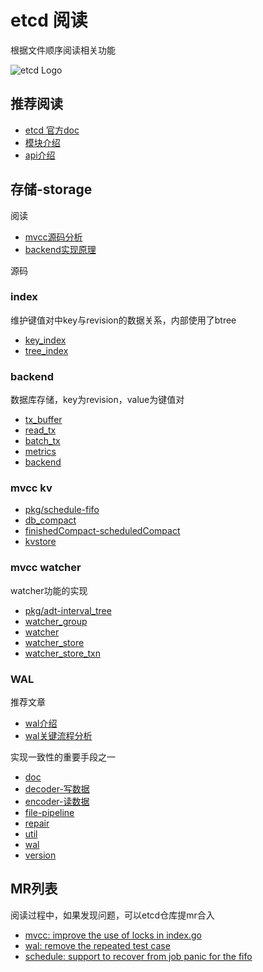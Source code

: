 # etcd 阅读
根据文件顺序阅读相关功能

![etcd Logo](logos/etcd-horizontal-color.svg)

## 推荐阅读

- [etcd 官方doc](https://etcd.io/docs/v3.5/)
- [模块介绍](https://etcd.io/docs/v3.5/dev-internal/modules/)
- [api介绍](https://www.lixueduan.com/post/etcd/03-v3-analyze/)

## 存储-storage

阅读
- [mvcc源码分析](https://www.lixueduan.com/post/etcd/12-mvcc-analyze/)
- [backend实现原理](https://blog.csdn.net/u010853261/article/details/109630223)

源码 
### index
维护键值对中key与revision的数据关系，内部使用了btree
- [key_index](https://github.com/SimFG/etcd-doc/blob/simfg-doc/server/storage/mvcc/key_index.go)
- [tree_index](https://github.com/SimFG/etcd-doc/blob/simfg-doc/server/storage/mvcc/index.go)
### backend
数据库存储，key为revision，value为键值对
- [tx_buffer](https://github.com/SimFG/etcd-doc/blob/simfg-doc/server/storage/backend/tx_buffer.go)
- [read_tx](https://github.com/SimFG/etcd-doc/blob/simfg-doc/server/storage/backend/read_tx.go)
- [batch_tx](https://github.com/SimFG/etcd-doc/blob/simfg-doc/server/storage/backend/batch_tx.go)
- [metrics](https://github.com/SimFG/etcd-doc/blob/simfg-doc/server/storage/backend/metrics.go)
- [backend](https://github.com/SimFG/etcd-doc/blob/simfg-doc/server/storage/backend/backend.go)
### mvcc kv
- [pkg/schedule-fifo](https://github.com/SimFG/etcd-doc/blob/simfg-doc/pkg/schedule/schedule.go)
- [db_compact](https://github.com/SimFG/etcd-doc/blob/simfg-doc/server/storage/mvcc/kvstore_compaction.go)
- [finishedCompact-scheduledCompact](https://github.com/SimFG/etcd-doc/blob/simfg-doc/server/storage/mvcc/store.go)
- [kvstore](https://github.com/SimFG/etcd-doc/blob/simfg-doc/server/storage/mvcc/kvstore.go)
### mvcc watcher
watcher功能的实现
- [pkg/adt-interval_tree](https://github.com/SimFG/etcd-doc/blob/simfg-doc/pkg/adt/interbal_tree.go)
- [watcher_group](https://github.com/SimFG/etcd-doc/blob/simfg-doc/server/storage/mvcc/watcher_group.go)
- [watcher](https://github.com/SimFG/etcd-doc/blob/simfg-doc/server/storage/mvcc/watcher.go)
- [watcher_store](https://github.com/SimFG/etcd-doc/blob/simfg-doc/server/storage/mvcc/watchable_store.go)
- [watcher_store_txn](https://github.com/SimFG/etcd-doc/blob/simfg-doc/server/storage/mvcc/watchable_store_txn.go)
### WAL
推荐文章

- [wal介绍](https://www.codedump.info/post/20210628-etcd-wal/)
- [wal关键流程分析](https://zhuanlan.zhihu.com/p/380378857)

实现一致性的重要手段之一
- [doc](https://github.com/SimFG/etcd-doc/blob/simfg-doc/server/storage/wal/doc.go)
- [decoder-写数据](https://github.com/SimFG/etcd-doc/blob/simfg-doc/server/storage/wal/decoder.go)
- [encoder-读数据](https://github.com/SimFG/etcd-doc/blob/simfg-doc/server/storage/wal/encoder.go)
- [file-pipeline](https://github.com/SimFG/etcd-doc/blob/simfg-doc/server/storage/wal/file_pipeline.go)
- [repair](https://github.com/SimFG/etcd-doc/blob/simfg-doc/server/storage/wal/repair.go)
- [util](https://github.com/SimFG/etcd-doc/blob/simfg-doc/server/storage/wal/util.go)
- [wal](https://github.com/SimFG/etcd-doc/blob/simfg-doc/server/storage/wal/wal.go)
- [version](https://github.com/SimFG/etcd-doc/blob/simfg-doc/server/storage/wal/version.go)

## MR列表
阅读过程中，如果发现问题，可以etcd仓库提mr合入
- [mvcc: improve the use of locks in index.go](https://github.com/etcd-io/etcd/pull/14084)
- [wal: remove the repeated test case](https://github.com/etcd-io/etcd/pull/14106)
- [schedule: support to recover from job panic for the fifo](https://github.com/etcd-io/etcd/pull/14109)